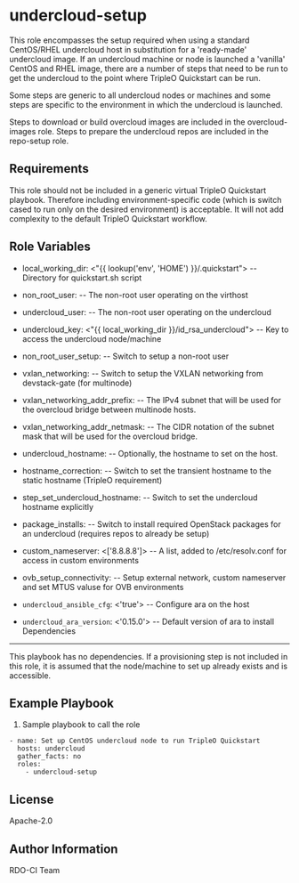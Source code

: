 undercloud-setup
================

This role encompasses the setup required when using a standard CentOS/RHEL
undercloud host in substitution for a 'ready-made' undercloud image. If an
undercloud machine or node is launched a 'vanilla' CentOS and RHEL image,
there are a number of steps that need to be run to get the undercloud to the
point where TripleO Quickstart can be run.

Some steps are generic to all undercloud nodes or machines and some
steps are specific to the environment in which the undercloud is
launched.

Steps to download or build overcloud images are included in the
overcloud-images role. Steps to prepare the undercloud repos are
included in the repo-setup role.

Requirements
------------

This role should not be included in a generic virtual TripleO Quickstart
playbook. Therefore including environment-specific code (which is switch
cased to run only on the desired environment) is acceptable. It will
not add complexity to the default TripleO Quickstart workflow.

Role Variables
--------------

- local_working_dir: <"{{ lookup('env', 'HOME') }}/.quickstart"> -- Directory for quickstart.sh script
- non_root_user: <stack>  -- The non-root user operating on the virthost
- undercloud_user: <stack> -- The non-root user operating on the undercloud
- undercloud_key: <"{{ local_working_dir }}/id_rsa_undercloud"> -- Key to access the undercloud node/machine
- non_root_user_setup: <true> -- Switch to setup a non-root user
- vxlan_networking: <false> -- Switch to setup the VXLAN networking from devstack-gate (for multinode)
- vxlan_networking_addr_prefix: <derivative of undercloud_network_cidr> -- The IPv4 subnet that will be used for the overcloud bridge between multinode hosts.
- vxlan_networking_addr_netmask: <derivative of undercloud_network_cidr> -- The CIDR notation of the subnet mask that will be used for the overcloud bridge.
- undercloud_hostname: <false> -- Optionally, the hostname to set on the host.
- hostname_correction: <false> -- Switch to set the transient hostname to the static hostname (TripleO requirement)
- step_set_undercloud_hostname: <false> -- Switch to set the undercloud hostname explicitly
- package_installs: <true> -- Switch to install required OpenStack packages for an undercloud (requires repos to already be setup)
- custom_nameserver: <['8.8.8.8']> -- A list, added to /etc/resolv.conf for access in custom environments
- ovb_setup_connectivity: <false> -- Setup external network, custom nameserver and set MTUS valuse for OVB environments

- `undercloud_ansible_cfg`: <'true'> -- Configure ara on the host
- `undercloud_ara_version`: <'0.15.0'> -- Default version of ara to install
Dependencies
------------

This playbook has no dependencies. If a provisioning step is not included
in this role, it is assumed that the node/machine to set up already
exists and is accessible.

Example Playbook
----------------

  1. Sample playbook to call the role

    - name: Set up CentOS undercloud node to run TripleO Quickstart
      hosts: undercloud
      gather_facts: no
      roles:
        - undercloud-setup

License
-------

Apache-2.0

Author Information
------------------

RDO-CI Team

